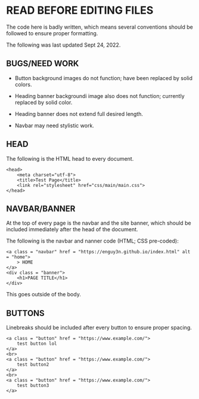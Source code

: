 # READ BEFORE EDITING FILES  

The code here is badly written, which means several conventions should be followed to ensure proper formatting.  

The following was last updated Sept 24, 2022.  

## BUGS/NEED WORK  

- Button background images do not function; have been replaced by solid colors.  

- Heading banner backgroundi image also does not function; currently replaced by solid color.  

- Heading banner does not extend full desired length.

- Navbar may need stylistic work.  

## HEAD  

The following is the HTML head to every document.

    <head>
        <meta charset="utf-8">
        <title>Test Page</title>
        <link rel="stylesheet" href="css/main/main.css">
    </head>

## NAVBAR/BANNER

At the top of every page is the navbar and the site banner, which should be included immediately after the head of the document. 

The following is the navbar and nanner code (HTML; CSS pre-coded):  

    <a class = "navbar" href = "https://enguy3n.github.io/index.html" alt = "home">
        > HOME
    </a>
    <div class = "banner">
        <h1>PAGE TITLE</h1>
    </div>

This goes outside of the body.

## BUTTONS

Linebreaks should be included after every button to ensure proper spacing.  

    <a class = "button" href = "https://www.example.com/">
        test button lol
    </a>
    <br>
    <a class = "button" href = "https://www.example.com/">
        test button2
    </a>
    <br>
    <a class = "button" href = "https://www.example.com/">
        test button3
    </a>
